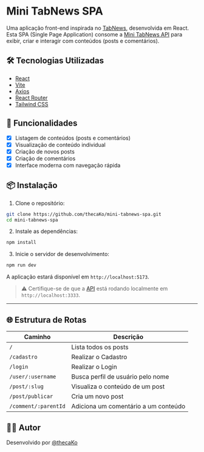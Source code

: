 # Mini TabNews SPA

Uma aplicação front-end inspirada no [TabNews](https://www.tabnews.com.br/), desenvolvida em React. Esta SPA (Single Page Application) consome a [Mini TabNews API](https://github.com/thecaKo/mini-tabnews-api) para exibir, criar e interagir com conteúdos (posts e comentários).

## 🛠 Tecnologias Utilizadas

- [React](https://reactjs.org/)
- [Vite](https://vitejs.dev/)
- [Axios](https://axios-http.com/)
- [React Router](https://reactrouter.com/)
- [Tailwind CSS](https://tailwindcss.com/)

## 🚀 Funcionalidades

- [x] Listagem de conteúdos (posts e comentários)
- [x] Visualização de conteúdo individual
- [x] Criação de novos posts
- [x] Criação de comentários
- [x] Interface moderna com navegação rápida

## 📦 Instalação

1. Clone o repositório:

```bash
git clone https://github.com/thecaKo/mini-tabnews-spa.git
cd mini-tabnews-spa
```

2. Instale as dependências:

```bash
npm install
```

3. Inicie o servidor de desenvolvimento:

```bash
npm run dev
```

A aplicação estará disponível em `http://localhost:5173`.

> ⚠️ Certifique-se de que a [API](https://github.com/thecaKo/mini-tabnews-api) está rodando localmente em `http://localhost:3333`.

---

## 🌐 Estrutura de Rotas

| Caminho                 | Descrição                           |
|------------------------|-------------------------------------|
| `/`                    | Lista todos os posts                |
| `/cadastro`            | Realizar o Cadastro                 |
| `/login`               | Realizar o Login                    |
| `/user/:username`      | Busca perfil de usuário pelo nome   |
| `/post/:slug`          | Visualiza o conteúdo de um post     |
| `/post/publicar`       | Cria um novo post                   |
| `/comment/:parentId`   | Adiciona um comentário a um conteúdo|

## 👨‍💻 Autor

Desenvolvido por [@thecaKo](https://github.com/thecaKo)

